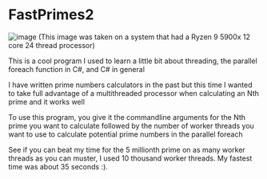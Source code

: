 # FastPrimes2
![image](https://user-images.githubusercontent.com/31595608/147173638-97da4a61-78a9-40f1-a840-a0c6b4a41dd8.png)
(This image was taken on a system that had a Ryzen 9 5900x 12 core 24 thread processor)

This is a cool program I used to learn a little bit about threading, the parallel foreach function in C#, and C# in general

I have written prime numbers calculators in the past but this time I wanted to take full advantage of a multithreaded processor when calculating an Nth prime and it works well

To use this program, you give it the commandline arguments for the Nth prime you want to calculate followed by the number of worker threads you want to use to calculate potential prime numbers in the parallel foreach

See if you can beat my time for the 5 millionth prime on as many worker threads as you can muster, I used 10 thousand worker threads. My fastest time was about 35 seconds :).
